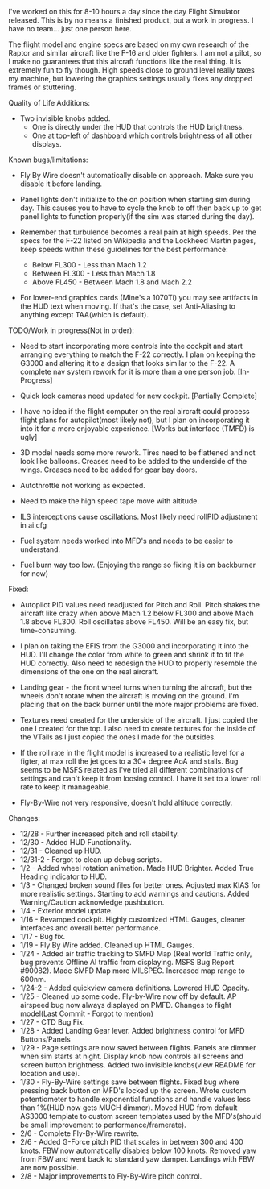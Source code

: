 I've worked on this for 8-10 hours a day since the day
Flight Simulator released.  This is by no means a finished
product, but a work in progress.  I have no team... just one
person here.

The flight model and engine specs are based on my own research
of the Raptor and similar aircraft like the F-16 and older fighters.
I am not a pilot, so I make no guarantees that this aircraft functions
like the real thing.  It is extremely fun to fly though.  High speeds
close to ground level really taxes my machine, but lowering the graphics
settings usually fixes any dropped frames or stuttering.

Quality of Life Additions:
* Two invisible knobs added.
	* One is directly under the HUD that controls the HUD brightness.
	* One at top-left of dashboard which controls brightness of all other displays.

Known bugs/limitations:
* Fly By Wire doesn't automatically disable on approach.  Make sure you disable it
before landing.

* Panel lights don't initialize to the on position when starting sim during day. This
causes you to have to cycle the knob to off then back up to get panel lights to function
properly(if the sim was started during the day).

* Remember that turbulence becomes a real pain at high speeds.  Per the specs
for the F-22 listed on Wikipedia and the Lockheed Martin pages, keep speeds
within these guidelines for the best performance:
	* Below FL300 - Less than Mach 1.2
	* Between FL300 - Less than Mach 1.8
	* Above FL450 - Between Mach 1.8 and Mach 2.2

* For lower-end graphics cards (Mine's a 1070Ti) you may see artifacts in
the HUD text when moving.  If that's the case, set Anti-Aliasing to anything 
except TAA(which is default).

TODO/Work in progress(Not in order):
* Need to start incorporating more controls into the cockpit and start arranging
everything to match the F-22 correctly.  I plan on keeping the G3000 and
altering it to a design that looks similar to the F-22.  A complete nav system
rework for it is more than a one person job. [In-Progress]

* Quick look cameras need updated for new cockpit. [Partially Complete]

* I have no idea if the flight computer on the real aircraft could process
flight plans for autopilot(most likely not), but I plan on incorporating it into
it for a more enjoyable experience.  [Works but interface (TMFD) is ugly]

* 3D model needs some more rework.  Tires need to be flattened and not look like
balloons.  Creases need to be added to the underside of the wings.  Creases need
to be added for gear bay doors.


* Autothrottle not working as expected. 

* Need to make the high speed tape move with altitude.

* ILS interceptions cause oscillations.  Most likely need rollPID adjustment in ai.cfg

* Fuel system needs worked into MFD's and needs to be easier to understand.

* Fuel burn way too low. (Enjoying the range so fixing it is on backburner for now)

Fixed:
* Autopilot PID values need readjusted for Pitch and Roll.  Pitch shakes the
aircraft like crazy when above Mach 1.2 below FL300 and above Mach 1.8 above
FL300.  Roll oscillates above FL450.  Will be an easy fix, but time-consuming.

* I plan on taking the EFIS from the G3000 and incorporating it into the HUD.
I'll change the color from white to green and shrink it to fit the HUD correctly.
Also need to redesign the HUD to properly resemble the dimensions of the one on
the real aircraft.

* Landing gear - the front wheel turns when turning the aircraft, but the wheels
don't rotate when the aircraft is moving on the ground.  I'm placing that on the
back burner until the more major problems are fixed.

* Textures need created for the underside of the aircraft.  I just copied the one
I created for the top.  I also need to create textures for the inside of the
VTails as I just copied the ones I made for the outsides.
	
* If the roll rate in the flight model is increased to a realistic level for a 
figter, at max roll the jet goes to a 30+ degree AoA and stalls.  Bug seems to 
be MSFS related as I've tried all different combinations of settings and can't 
keep it from loosing control.  I have it set to a lower roll rate to keep it 
manageable.

* Fly-By-Wire not very responsive, doesn't hold altitude correctly.

Changes:
* 12/28 - Further increased pitch and roll stability.
* 12/30 - Added HUD Functionality.
* 12/31 - Cleaned up HUD.
* 12/31-2 - Forgot to clean up debug scripts.
* 1/2 - Added wheel rotation animation.  Made HUD Brighter.  Added True Heading
	  indicator to HUD.
* 1/3 - Changed broken sound files for better ones.  Adjusted max KIAS for more
      realistic settings.  Starting to add warnings and cautions.  Added 
	  Warning/Caution acknowledge pushbutton.
* 1/4 - Exterior model update.
* 1/16 - Revamped cockpit.  Highly customized HTML Gauges, cleaner interfaces and 
overall better performance.
* 1/17 - Bug fix.
* 1/19 - Fly By Wire added.  Cleaned up HTML Gauges.
* 1/24 - Added air traffic tracking to SMFD Map (Real world Traffic only, bug prevents
Offline AI traffic from displaying.  MSFS Bug Report #90082).  Made SMFD Map more MILSPEC.
Increased map range to 600nm.
* 1/24-2  - Added quickview camera definitions.  Lowered HUD Opacity.
* 1/25 - Cleaned up some code.  Fly-by-Wire now off by default.  AP airspeed bug now always 
displayed on PMFD.  Changes to flight model(Last Commit - Forgot to mention)
* 1/27 - CTD Bug Fix.
* 1/28 - Added Landing Gear lever.  Added brightness control for MFD Buttons/Panels
* 1/29 - Page settings are now saved between flights.  Panels are dimmer when sim starts at 
night.  Display knob now controls all screens and screen button brightness.  Added two
invisible knobs(view README for location and use).
* 1/30 - Fly-By-Wire settings save between flights.  Fixed bug where pressing back button
on MFD's locked up the screen.  Wrote custom potentiometer to handle exponential functions 
and handle values less than 1%(HUD now gets MUCH dimmer).  Moved HUD from default AS3000
template to custom screen templates used by the MFD's(should be small improvement to 
performance/framerate).
* 2/6 - Complete Fly-By-Wire rewrite.
* 2/6 - Added G-Force pitch PID that scales in between 300 and 400 knots.  FBW now
automatically disables below 100 knots.  Removed yaw from FBW and went back to standard
yaw damper.  Landings with FBW are now possible.
* 2/8 - Major improvements to Fly-By-Wire pitch control.